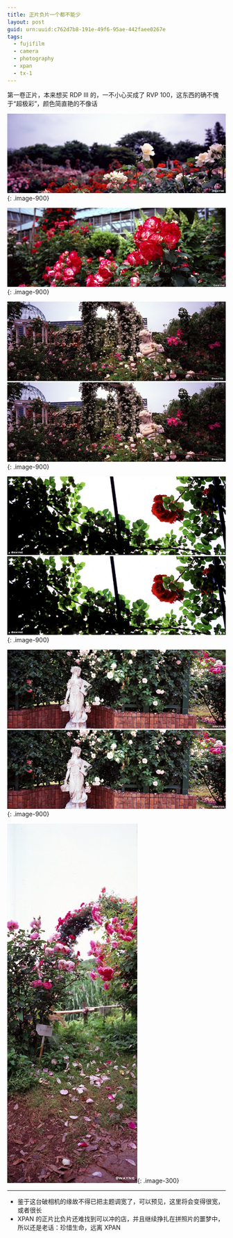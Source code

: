 ```yaml
---
title: 正片负片一个都不能少
layout: post
guid: urn:uuid:c762d7b8-191e-49f6-95ae-442faee0267e
tags:
  - fujifilm
  - camera
  - photography
  - xpan
  - tx-1
---
```


第一卷正片，本来想买 RDP III 的，一不小心买成了 RVP 100，这东西的确不愧于“超极彩”，颜色简直艳的不像话

![](/media/files/2012/06/08/rose-1.jpg){: .image-900}

[![](/media/files/2012/06/08/rose-2.jpg)](http://500px.com/photo/8359215){: .image-900}

<a href="http://500px.com/photo/"><img src="/media/files/2012/06/08/rose-3.jpg" alt=""></a>
[![](/media/files/2012/06/08/rose-3.jpg)](http://500px.com/photo/8359312){: .image-900}

<a href="http://500px.com/photo/"><img src="/media/files/2012/06/08/rose-4.jpg" alt=""></a>
[![](/media/files/2012/06/08/rose-4.jpg)](http://500px.com/photo/8359391){: .image-900}

<a href="http://500px.com/photo/"><img src="/media/files/2012/06/08/rose-5.jpg" alt=""></a>
[![](/media/files/2012/06/08/rose-5.jpg)](http://500px.com/photo/8359439){: .image-900}

![](/media/files/2012/06/08/rose-6.jpg){: .image-300}

---

- 鉴于这台破相机的缘故不得已把主题调宽了，可以预见，这里将会变得很宽，或者很长
- XPAN 的正片比负片还难找到可以冲的店，并且继续挣扎在拼照片的噩梦中，所以还是老话：珍惜生命，远离 XPAN
